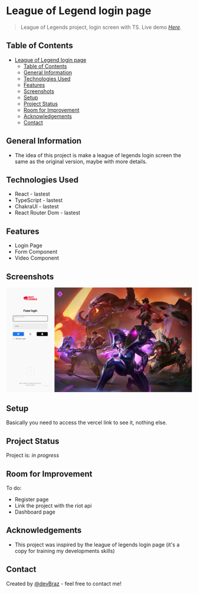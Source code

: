 # League of Legend login page

> League of Legends project, login screen with TS.
> Live demo [_Here_](https://project-league-of-legends-login-ts.vercel.app).

## Table of Contents

- [League of Legend login page](#league-of-legend-login-page)
  - [Table of Contents](#table-of-contents)
  - [General Information](#general-information)
  - [Technologies Used](#technologies-used)
  - [Features](#features)
  - [Screenshots](#screenshots)
  - [Setup](#setup)
  - [Project Status](#project-status)
  - [Room for Improvement](#room-for-improvement)
  - [Acknowledgements](#acknowledgements)
  - [Contact](#contact)

## General Information

- The idea of this project is make a league of legends login screen the same as the original version, maybe with more details.

## Technologies Used

- React - lastest
- TypeScript - lastest
- ChakraUI - lastest
- React Router Dom - lastest

## Features

- Login Page
- Form Component
- Video Component

## Screenshots

![Original League of Legends login page](./src/assets/img/ogiginal-league-of-legends.PNG)

## Setup

Basically you need to access the vercel link to see it, nothing else.

## Project Status

Project is: _in progress_

## Room for Improvement

To do:

- Register page
- Link the project with the riot api
- Dashboard page

## Acknowledgements

- This project was inspired by the league of legends login page (it's a copy for training my developments skills)

## Contact

Created by [@devBraz](https://www.linkedin.com/in/charlesbraz/) - feel free to contact me!
